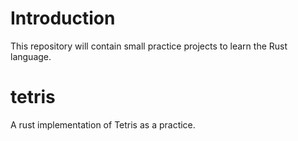 # Introduction

This repository will contain small practice projects to learn the Rust language.

# tetris
A rust implementation of Tetris as a practice.
